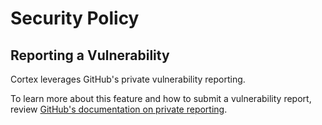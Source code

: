 # Security Policy

## Reporting a Vulnerability

Cortex leverages GitHub's private vulnerability reporting.

To learn more about this feature and how to submit a vulnerability report, review [GitHub's documentation on private reporting](https://docs.github.com/code-security/security-advisories/guidance-on-reporting-and-writing-information-about-vulnerabilities/privately-reporting-a-security-vulnerability).
